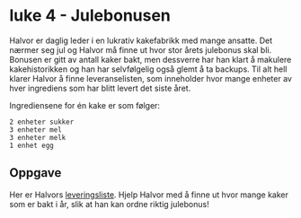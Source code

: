 # luke 4 - Julebonusen

Halvor er daglig leder i en lukrativ kakefabrikk med mange ansatte. Det nærmer seg jul og Halvor må finne ut hvor stor årets julebonus skal bli. Bonusen er gitt av antall kaker bakt, men dessverre har han klart å makulere kakehistorikken og han har selvfølgelig også glemt å ta backups. Til alt hell klarer Halvor å finne leveranselisten, som inneholder hvor mange enheter av hver ingrediens som har blitt levert det siste året.

Ingrediensene for én kake er som følger:

    2 enheter sukker
    3 enheter mel
    3 enheter melk
    1 enhet egg

## Oppgave

Her er Halvors [leveringsliste](https://julekalender-backend.knowit.no/challenges/4/attachments/leveringsliste.txt). Hjelp Halvor med å finne ut hvor mange kaker som er bakt i år, slik at han kan ordne riktig julebonus!